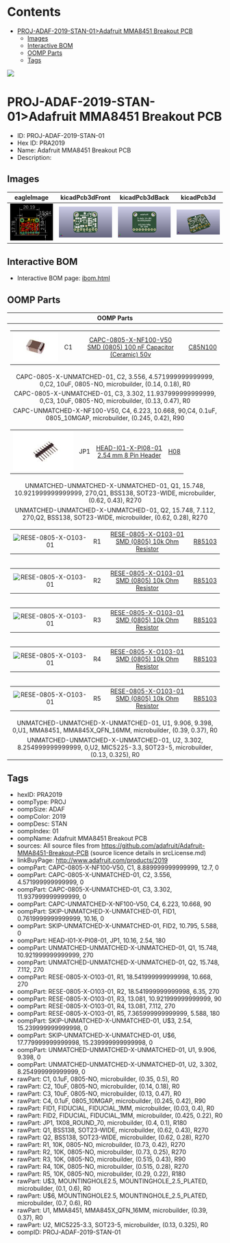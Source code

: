 



Contents
========

* [PROJ-ADAF-2019-STAN-01>Adafruit MMA8451 Breakout PCB](#proj-adaf-2019-stan-01adafruit-mma8451-breakout-pcb)
	* [Images](#images)
	* [Interactive BOM](#interactive-bom)
	* [OOMP Parts](#oomp-parts)
	* [Tags](#tags)
  
![][im]
# PROJ-ADAF-2019-STAN-01>Adafruit MMA8451 Breakout PCB

- ID: PROJ-ADAF-2019-STAN-01
- Hex ID: PRA2019
- Name: Adafruit MMA8451 Breakout PCB
- Description: 

## Images
  
  

|eagleImage|kicadPcb3dFront|kicadPcb3dBack|kicadPcb3d|
| :---: | :---: | :---: | :---: |
|[![eagleImage](eagleImage_140.png)](eagleImage_600.png)|[![kicadPcb3dFront](kicadPcb3dFront_140.png)](kicadPcb3dFront_600.png)|[![kicadPcb3dBack](kicadPcb3dBack_140.png)](kicadPcb3dBack_600.png)|[![kicadPcb3d](kicadPcb3d_140.png)](kicadPcb3d_600.png)|

## Interactive BOM

- Interactive BOM page: [ibom.html](kicad/bom/ibom.html)

## OOMP Parts
  

|OOMP Parts|
| :---: |
|<table><tr><td>![CAPC-0805-X-NF100-V50](https://raw.githubusercontent.com/oomlout/oomlout_OOMP_parts/main/CAPC-0805-X-NF100-V50/image_140.jpg)</td><td> C1</td><td>[CAPC-0805-X-NF100-V50<br>SMD (0805) 100 nF Capacitor (Ceramic) 50v](https://github.com/oomlout/oomlout_OOMP_parts/tree/main/CAPC-0805-X-NF100-V50/)</td><td>[C85N100](https://github.com/oomlout/oomlout_OOMP_parts/tree/main/CAPC-0805-X-NF100-V50/)</td></tr></table>|
|CAPC-0805-X-UNMATCHED-01, C2, 3.556, 4.571999999999999, 0,C2, 10uF, 0805-NO, microbuilder, (0.14, 0.18), R0|
|CAPC-0805-X-UNMATCHED-01, C3, 3.302, 11.937999999999999, 0,C3, 10uF, 0805-NO, microbuilder, (0.13, 0.47), R0|
|CAPC-UNMATCHED-X-NF100-V50, C4, 6.223, 10.668, 90,C4, 0.1uF, 0805_10MGAP, microbuilder, (0.245, 0.42), R90|
|<table><tr><td>![HEAD-I01-X-PI08-01](https://raw.githubusercontent.com/oomlout/oomlout_OOMP_parts/main/HEAD-I01-X-PI08-01/image_140.jpg)</td><td> JP1</td><td>[HEAD-I01-X-PI08-01<br>2.54 mm 8 Pin Header](https://github.com/oomlout/oomlout_OOMP_parts/tree/main/HEAD-I01-X-PI08-01/)</td><td>[H08](https://github.com/oomlout/oomlout_OOMP_parts/tree/main/HEAD-I01-X-PI08-01/)</td></tr></table>|
|UNMATCHED-UNMATCHED-X-UNMATCHED-01, Q1, 15.748, 10.921999999999999, 270,Q1, BSS138, SOT23-WIDE, microbuilder, (0.62, 0.43), R270|
|UNMATCHED-UNMATCHED-X-UNMATCHED-01, Q2, 15.748, 7.112, 270,Q2, BSS138, SOT23-WIDE, microbuilder, (0.62, 0.28), R270|
|<table><tr><td>![RESE-0805-X-O103-01](https://raw.githubusercontent.com/oomlout/oomlout_OOMP_parts/main/RESE-0805-X-O103-01/image_140.jpg)</td><td> R1</td><td>[RESE-0805-X-O103-01<br>SMD (0805) 10k Ohm Resistor](https://github.com/oomlout/oomlout_OOMP_parts/tree/main/RESE-0805-X-O103-01/)</td><td>[R85103](https://github.com/oomlout/oomlout_OOMP_parts/tree/main/RESE-0805-X-O103-01/)</td></tr></table>|
|<table><tr><td>![RESE-0805-X-O103-01](https://raw.githubusercontent.com/oomlout/oomlout_OOMP_parts/main/RESE-0805-X-O103-01/image_140.jpg)</td><td> R2</td><td>[RESE-0805-X-O103-01<br>SMD (0805) 10k Ohm Resistor](https://github.com/oomlout/oomlout_OOMP_parts/tree/main/RESE-0805-X-O103-01/)</td><td>[R85103](https://github.com/oomlout/oomlout_OOMP_parts/tree/main/RESE-0805-X-O103-01/)</td></tr></table>|
|<table><tr><td>![RESE-0805-X-O103-01](https://raw.githubusercontent.com/oomlout/oomlout_OOMP_parts/main/RESE-0805-X-O103-01/image_140.jpg)</td><td> R3</td><td>[RESE-0805-X-O103-01<br>SMD (0805) 10k Ohm Resistor](https://github.com/oomlout/oomlout_OOMP_parts/tree/main/RESE-0805-X-O103-01/)</td><td>[R85103](https://github.com/oomlout/oomlout_OOMP_parts/tree/main/RESE-0805-X-O103-01/)</td></tr></table>|
|<table><tr><td>![RESE-0805-X-O103-01](https://raw.githubusercontent.com/oomlout/oomlout_OOMP_parts/main/RESE-0805-X-O103-01/image_140.jpg)</td><td> R4</td><td>[RESE-0805-X-O103-01<br>SMD (0805) 10k Ohm Resistor](https://github.com/oomlout/oomlout_OOMP_parts/tree/main/RESE-0805-X-O103-01/)</td><td>[R85103](https://github.com/oomlout/oomlout_OOMP_parts/tree/main/RESE-0805-X-O103-01/)</td></tr></table>|
|<table><tr><td>![RESE-0805-X-O103-01](https://raw.githubusercontent.com/oomlout/oomlout_OOMP_parts/main/RESE-0805-X-O103-01/image_140.jpg)</td><td> R5</td><td>[RESE-0805-X-O103-01<br>SMD (0805) 10k Ohm Resistor](https://github.com/oomlout/oomlout_OOMP_parts/tree/main/RESE-0805-X-O103-01/)</td><td>[R85103](https://github.com/oomlout/oomlout_OOMP_parts/tree/main/RESE-0805-X-O103-01/)</td></tr></table>|
|UNMATCHED-UNMATCHED-X-UNMATCHED-01, U1, 9.906, 9.398, 0,U1, MMA8451, MMA845X_QFN_16MM, microbuilder, (0.39, 0.37), R0|
|UNMATCHED-UNMATCHED-X-UNMATCHED-01, U2, 3.302, 8.254999999999999, 0,U2, MIC5225-3.3, SOT23-5, microbuilder, (0.13, 0.325), R0|

## Tags

- hexID: PRA2019
- oompType: PROJ
- oompSize: ADAF
- oompColor: 2019
- oompDesc: STAN
- oompIndex: 01
- oompName: Adafruit MMA8451 Breakout PCB
- sources: All source files from https://github.com/adafruit/Adafruit-MMA8451-Breakout-PCB (source licence details in srcLicense.md)
- linkBuyPage: http://www.adafruit.com/products/2019
- oompPart: CAPC-0805-X-NF100-V50, C1, 8.889999999999999, 12.7, 0
- oompPart: CAPC-0805-X-UNMATCHED-01, C2, 3.556, 4.571999999999999, 0
- oompPart: CAPC-0805-X-UNMATCHED-01, C3, 3.302, 11.937999999999999, 0
- oompPart: CAPC-UNMATCHED-X-NF100-V50, C4, 6.223, 10.668, 90
- oompPart: SKIP-UNMATCHED-X-UNMATCHED-01, FID1, 0.7619999999999999, 10.16, 0
- oompPart: SKIP-UNMATCHED-X-UNMATCHED-01, FID2, 10.795, 5.588, 0
- oompPart: HEAD-I01-X-PI08-01, JP1, 10.16, 2.54, 180
- oompPart: UNMATCHED-UNMATCHED-X-UNMATCHED-01, Q1, 15.748, 10.921999999999999, 270
- oompPart: UNMATCHED-UNMATCHED-X-UNMATCHED-01, Q2, 15.748, 7.112, 270
- oompPart: RESE-0805-X-O103-01, R1, 18.541999999999998, 10.668, 270
- oompPart: RESE-0805-X-O103-01, R2, 18.541999999999998, 6.35, 270
- oompPart: RESE-0805-X-O103-01, R3, 13.081, 10.921999999999999, 90
- oompPart: RESE-0805-X-O103-01, R4, 13.081, 7.112, 270
- oompPart: RESE-0805-X-O103-01, R5, 7.365999999999999, 5.588, 180
- oompPart: SKIP-UNMATCHED-X-UNMATCHED-01, U$3, 2.54, 15.239999999999998, 0
- oompPart: SKIP-UNMATCHED-X-UNMATCHED-01, U$6, 17.779999999999998, 15.239999999999998, 0
- oompPart: UNMATCHED-UNMATCHED-X-UNMATCHED-01, U1, 9.906, 9.398, 0
- oompPart: UNMATCHED-UNMATCHED-X-UNMATCHED-01, U2, 3.302, 8.254999999999999, 0
- rawPart: C1, 0.1uF, 0805-NO, microbuilder, (0.35, 0.5), R0
- rawPart: C2, 10uF, 0805-NO, microbuilder, (0.14, 0.18), R0
- rawPart: C3, 10uF, 0805-NO, microbuilder, (0.13, 0.47), R0
- rawPart: C4, 0.1uF, 0805_10MGAP, microbuilder, (0.245, 0.42), R90
- rawPart: FID1, FIDUCIAL, FIDUCIAL_1MM, microbuilder, (0.03, 0.4), R0
- rawPart: FID2, FIDUCIAL, FIDUCIAL_1MM, microbuilder, (0.425, 0.22), R0
- rawPart: JP1, 1X08_ROUND_70, microbuilder, (0.4, 0.1), R180
- rawPart: Q1, BSS138, SOT23-WIDE, microbuilder, (0.62, 0.43), R270
- rawPart: Q2, BSS138, SOT23-WIDE, microbuilder, (0.62, 0.28), R270
- rawPart: R1, 10K, 0805-NO, microbuilder, (0.73, 0.42), R270
- rawPart: R2, 10K, 0805-NO, microbuilder, (0.73, 0.25), R270
- rawPart: R3, 10K, 0805-NO, microbuilder, (0.515, 0.43), R90
- rawPart: R4, 10K, 0805-NO, microbuilder, (0.515, 0.28), R270
- rawPart: R5, 10K, 0805-NO, microbuilder, (0.29, 0.22), R180
- rawPart: U$3, MOUNTINGHOLE2.5, MOUNTINGHOLE_2.5_PLATED, microbuilder, (0.1, 0.6), R0
- rawPart: U$6, MOUNTINGHOLE2.5, MOUNTINGHOLE_2.5_PLATED, microbuilder, (0.7, 0.6), R0
- rawPart: U1, MMA8451, MMA845X_QFN_16MM, microbuilder, (0.39, 0.37), R0
- rawPart: U2, MIC5225-3.3, SOT23-5, microbuilder, (0.13, 0.325), R0
- oompID: PROJ-ADAF-2019-STAN-01



[im]: kicadPcb3d_450.png
